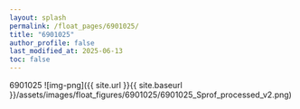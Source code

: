```yaml
---
layout: splash
permalink: /float_pages/6901025/
title: "6901025"
author_profile: false
last_modified_at: 2025-06-13
toc: false
---
```

 
6901025
![img-png]({{ site.url }}{{ site.baseurl }}/assets/images/float_figures/6901025/6901025_Sprof_processed_v2.png)